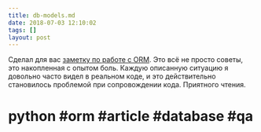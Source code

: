 ```yaml
---
title: db-models.md
date: 2018-07-03 12:10:02
tags: []
layout: post
---
```


Сделал для вас [заметку по работе с ORM](https://github.com/orsinium/notes/blob/master/notes-ru/db-models.md). Это всё не просто советы, это накопленная с опытом боль. Каждую описанную ситуацию я довольно часто видел в реальном коде, и это действительно становилось проблемой при сопровождении кода. Приятного чтения.

# python #orm #article #database #qa
